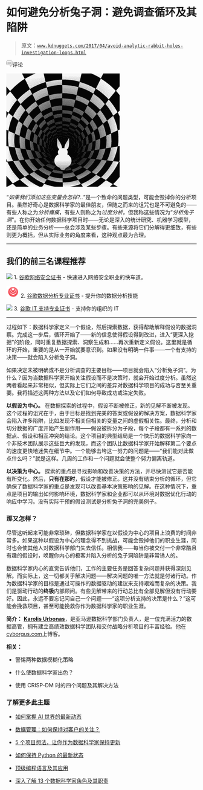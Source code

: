 # 如何避免分析兔子洞：避免调查循环及其陷阱

> 原文：[`www.kdnuggets.com/2017/04/avoid-analytic-rabbit-holes-investigation-loops.html`](https://www.kdnuggets.com/2017/04/avoid-analytic-rabbit-holes-investigation-loops.html)

![c](img/3d9c022da2d331bb56691a9617b91b90.png)评论

![](img/5e268a2ef5929b28494398e2a371d6cf.png)

“*如果我们添加这些变量会怎样?..*”是一个致命的问题类型，可能会毁掉你的分析项目。虽然好奇心是数据科学家的最佳朋友，但随之而来的诅咒也是不可避免的——有些人称之为*分析瘫痪*，有些人则称之为*过度分析*，但我称这些情况为“*分析兔子洞*”。在你开始任何数据科学项目时——无论是深入的统计研究、机器学习模型，还是简单的业务分析——总会涉及某些步骤。有些来源将它们分解得更细致，有些则更为概括，但从实际业务的角度来看，这种观点最为合理。

* * *

## 我们的前三名课程推荐

![](img/0244c01ba9267c002ef39d4907e0b8fb.png) 1\. [谷歌网络安全证书](https://www.kdnuggets.com/google-cybersecurity) - 快速进入网络安全职业的快车道。

![](img/e225c49c3c91745821c8c0368bf04711.png) 2\. [谷歌数据分析专业证书](https://www.kdnuggets.com/google-data-analytics) - 提升你的数据分析技能

![](img/0244c01ba9267c002ef39d4907e0b8fb.png) 3\. [谷歌 IT 支持专业证书](https://www.kdnuggets.com/google-itsupport) - 支持你的组织的 IT

* * *

过程如下：数据科学家定义一个假设，然后探索数据，获得帮助解释假设的数据洞察。完成这一步后，循环开始了——新的信息使得假设得到改进，进入“更深入挖掘”的阶段，同时重复数据探索、洞察生成和……再次重新定义假设。这里就是循环的开始，重要的是从一开始就要意识到。如果没有明确一件事——一个有支持的决策——就会陷入分析兔子洞。

如果决定未被明确或不是分析调查的主要目标——项目就会陷入“分析兔子洞”。为什么？因为当数据科学家开始关注假设而不是决策时，就会开始过度分析。虽然这两者看起来非常相似，但实际上它们之间的差异对数据科学项目的成功与否至关重要。我将描述这两种方法以及它们如何导致成功或注定失败。

**以假设为中心。** 在数据探索的过程中，假设不断被修正，新的见解不断被发现。这个过程的诅咒在于，由于目标是找到完美的答案或假设的解决方案，数据科学家会陷入许多陷阱，比如发现不相关但相关的变量之间的虚假相关性。最终，分析和切分数据的广度开始产生副作用——假设被拆分为子段，每个子段都有一系列的数据点、假设和相互冲突的结论。这个项目的典型结局是一个快乐的数据科学家向一个非技术团队展示这些巨大的发现，而这个团队比数据科学家开始解释第二个要点的速度更快地迷失在细节中。一个能够击垮这一努力的问题是——“我们能对此做点什么吗？”就是这样。几周的工作和一个问题就会使整个努力偏离轨道。

**以决策为中心。** 探索的重点是寻找影响和改善决策的方法，并尽快测试它是否能有所变化。然后，**只有在那时**，假设才能被修正。这并没有结束分析的循环，但它确保了数据科学家的重点是发现可以改善基本决策影响的见解。在这种情况下，重点是项目的输出如何影响环境，数据科学家和企业都可以从环境对数据优化行动的响应中学习。没有实际干预的假设测试是分析兔子洞的完美例子。

### **那又怎样？**

尽管这听起来可能非常琐碎，但数据科学家在以假设为中心的项目上浪费的时间非常多。如果这种以假设为中心的理念得不到挑战，可能会毁掉他们的职业生涯，同时也会使其他人对数据科学部门失去信任。相信我——每当你被交付一个非常酷且有趣的假设时，唤醒你内心的极客并陷入分析的兔子洞陷阱是非常诱人的。

数据科学家内心的直觉告诉他们，工作的主要任务是回答复杂问题并获得深刻见解。而实际上，这一切都关乎解决问题——解决问题的唯一方法就是付诸行动。作为数据科学家的目标是通过可操作的数据驱动的建议来支持艰难而复杂的决策。我们是驱动行动的**终极**内部顾问。有些见解带来的行动总比有全部见解但没有行动要好。因此，永远不要忘记问自己一个问题——“这项分析支持的决策是什么？”这可能会挽救项目，甚至可能挽救你作为数据科学家的职业生涯。

**简介：** **[Karolis Urbonas](https://www.linkedin.com/in/karolisurbonas/)**，是亚马逊数据科学部门负责人，是一位充满活力的数据高管，拥有建立高绩效数据科学团队和交付战略分析项目的丰富经验。他在[cyborgus.com](http://cyborgus.com/)上博客。

**相关：**

+   警惕两种数据模糊化策略

+   什么使数据科学家出色？

+   使用 CRISP-DM 时的四个问题及其解决方法

### 了解更多此主题

+   [如何掌握 AI 世界的最新动态](https://www.kdnuggets.com/2022/03/stay-top-going-ai-world.html)

+   [数据管理：如何保持对客户的关注？](https://www.kdnuggets.com/2022/04/data-management-stay-top-customer-mind.html)

+   [5 个项目想法，让你作为数据科学家保持更新](https://www.kdnuggets.com/2022/07/5-project-ideas-stay-uptodate-data-scientist.html)

+   [如何保持 Python 的最新状态](https://www.kdnuggets.com/2022/06/stay-current-python.html)

+   [顶级编程语言及其应用](https://www.kdnuggets.com/2021/05/top-programming-languages.html)

+   [深入了解 13 个数据科学家角色及其职责](https://www.kdnuggets.com/2022/01/deep-look-13-data-scientist-roles-responsibilities.html)

